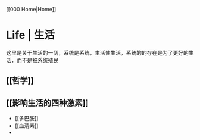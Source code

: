 [[000 Home|Home]]

# Life | 生活
这里是关于生活的一切，系统是系统，生活使生活，系统的的存在是为了更好的生活，而不是被系统殖民

## [[哲学]]

## [[影响生活的四种激素]]

-  [[多巴胺]]
- [[血清素]]
- 

